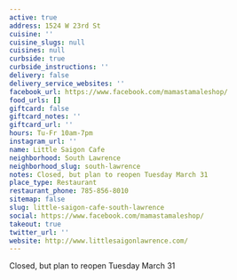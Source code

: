 ```yaml
---
active: true
address: 1524 W 23rd St
cuisine: ''
cuisine_slugs: null
cuisines: null
curbside: true
curbside_instructions: ''
delivery: false
delivery_service_websites: ''
facebook_url: https://www.facebook.com/mamastamaleshop/
food_urls: []
giftcard: false
giftcard_notes: ''
giftcard_url: ''
hours: Tu-Fr 10am-7pm
instagram_url: ''
name: Little Saigon Cafe
neighborhood: South Lawrence
neighborhood_slug: south-lawrence
notes: Closed, but plan to reopen Tuesday March 31
place_type: Restaurant
restaurant_phone: 785-856-8010
sitemap: false
slug: little-saigon-cafe-south-lawrence
social: https://www.facebook.com/mamastamaleshop/
takeout: true
twitter_url: ''
website: http://www.littlesaigonlawrence.com/
---
```


Closed, but plan to reopen Tuesday March 31